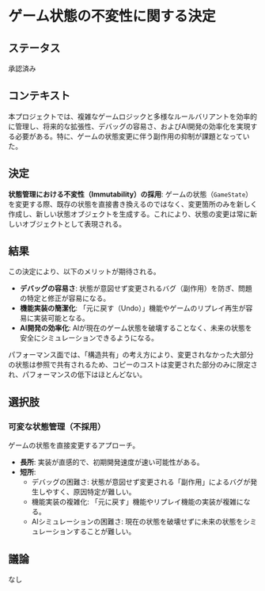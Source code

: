 # ゲーム状態の不変性に関する決定

## ステータス

承認済み

## コンテキスト

本プロジェクトでは、複雑なゲームロジックと多様なルールバリアントを効率的に管理し、将来的な拡張性、デバッグの容易さ、およびAI開発の効率化を実現する必要がある。特に、ゲームの状態変更に伴う副作用の抑制が課題となっていた。

## 決定

**状態管理における不変性（Immutability）の採用**:
ゲームの状態（`GameState`）を変更する際、既存の状態を直接書き換えるのではなく、変更箇所のみを新しく作成し、新しい状態オブジェクトを生成する。これにより、状態の変更は常に新しいオブジェクトとして表現される。

## 結果

この決定により、以下のメリットが期待される。

* **デバッグの容易さ**: 状態が意図せず変更されるバグ（副作用）を防ぎ、問題の特定と修正が容易になる。
* **機能実装の簡潔化**: 「元に戻す（Undo）」機能やゲームのリプレイ再生が容易に実装可能となる。
* **AI開発の効率化**: AIが現在のゲーム状態を破壊することなく、未来の状態を安全にシミュレーションできるようになる。

パフォーマンス面では、「構造共有」の考え方により、変更されなかった大部分の状態は参照で共有されるため、コピーのコストは変更された部分のみに限定され、パフォーマンスの低下はほとんどない。

## 選択肢

### 可変な状態管理（不採用）

ゲームの状態を直接変更するアプローチ。

* **長所**: 実装が直感的で、初期開発速度が速い可能性がある。
* **短所**:
    * デバッグの困難さ: 状態が意図せず変更される「副作用」によるバグが発生しやすく、原因特定が難しい。
    * 機能実装の複雑化: 「元に戻す」機能やリプレイ機能の実装が複雑になる。
    * AIシミュレーションの困難さ: 現在の状態を破壊せずに未来の状態をシミュレーションすることが難しい。

## 議論

なし
